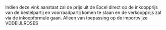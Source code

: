 Indien deze vink aanstaat zal de prijs uit de Excel direct op de inkoopprijs van de bestelpartij en voorraadpartij komen te staan en de verkoopprijs zal via de inkoopformule gaan. Alleen van toepassing op de importwijze VDDEIJLROSES